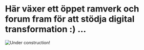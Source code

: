# Här växer ett öppet ramverk och forum fram för att stödja digital transformation :) ...
![Under construction! ](/architecture/pic/maintenance.png)

